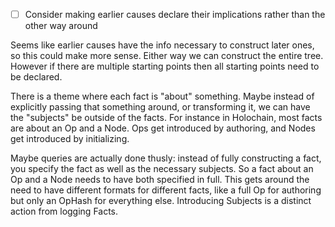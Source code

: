 * [ ] Consider making earlier causes declare their implications rather than the other way around

Seems like earlier causes have the info necessary to construct later ones, so this could make more sense. Either way we can construct the entire tree. However if there are multiple starting points then all starting points need to be declared.

There is a theme where each fact is "about" something. Maybe instead of explicitly passing that something around, or transforming it, we can have the "subjects" be outside of the facts. For instance in Holochain, most facts are about an Op and a Node. Ops get introduced by authoring, and Nodes get introduced by initializing.

Maybe queries are actually done thusly: instead of fully constructing a fact, you specify the fact as well as the necessary subjects. So a fact about an Op and a Node needs to have both specified in full. This gets around the need to have different formats for different facts, like a full Op for authoring but only an OpHash for everything else. Introducing Subjects is a distinct action from logging Facts.

